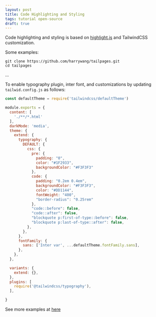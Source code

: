 ```yaml
---
layout: post
title: Code Highlighting and Styling
tags: tutorial open-source
draft: true
---
```


Code highlighting and styling is based on [highlight.js](https://highlightjs.org/) and TailwindCSS customization.

Some examples:

```
git clone https://github.com/harrywang/tailpages.git
cd tailpages
```
...

To enable typography plugin, inter font, and customizations by updating `tailwid.config.js` as follows:

```js
const defaultTheme = require('tailwindcss/defaultTheme')

module.exports = {
  content: [
    './**/*.html'
  ],
  darkMode: 'media',
  theme: {
    extend: {
      typography: {
        DEFAULT: {
          css: {
            pre: {
              padding: "0",
              color: "#1F2933",
              backgroundColor: "#F3F3F3"
            },
            code: {
              padding: "0.2em 0.4em",
              backgroundColor: "#F3F3F3",
              color: "#DD1144",
              fontWeight: "400",
              "border-radius": "0.25rem"
            },
            "code::before": false,
            "code::after": false,
            "blockquote p:first-of-type::before": false,
            "blockquote p:last-of-type::after": false,
          },
        },
      },
      fontFamily: {
        sans: ['Inter var', ...defaultTheme.fontFamily.sans],
      },
    },
  },

  variants: {
    extend: {},
  },
  plugins: [
    require('@tailwindcss/typography'),
  ],

}
```

See more examples at [here](https://harrywang.me/2022/01/18/tailpages-tutorial-technical.html)
